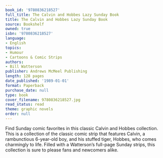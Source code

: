 ```yaml
---
book_id: '9780836218527'
full_title: The Calvin and Hobbes Lazy Sunday Book
title: The Calvin and Hobbes Lazy Sunday Book
source: Bookshelf
owned: true
isbn: '9780836218527'
language:
- English
topics:
- Humour
- Cartoons & Comic Strips
authors:
- Bill Watterson
publisher: Andrews McMeel Publishing
length: 128 pages
date_published: '1989-01-01'
format: Paperback
purchase_date: null
type: book
cover_filename: 9780836218527.jpg
read_status: read
theme: graphic novels
order: null
---
```

Find Sunday comic favorites in this classic Calvin and Hobbes collection.
This is a collection of the classic comic strip that features Calvin, a rambunctious 6-year-old boy, and his stuffed tiger, Hobbes, who comes charmingly to life. Filled with a Watterson’s full-page Sunday strips, this collection is sure to please fans and newcomers alike.

